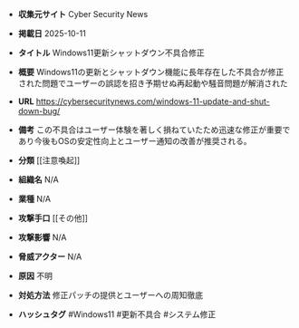 - **収集元サイト**
Cyber Security News

- **掲載日**
2025-10-11

- **タイトル**
Windows11更新シャットダウン不具合修正

- **概要**
Windows11の更新とシャットダウン機能に長年存在した不具合が修正された問題でユーザーの誤認を招き予期せぬ再起動や騒音問題が解消された

- **URL**
https://cybersecuritynews.com/windows-11-update-and-shut-down-bug/

- **備考**
この不具合はユーザー体験を著しく損ねていたため迅速な修正が重要であり今後もOSの安定性向上とユーザー通知の改善が推奨される。

- **分類**
[[注意喚起]]

- **組織名**
N/A

- **業種**
N/A

- **攻撃手口**
[[その他]]

- **攻撃影響**
N/A

- **脅威アクター**
N/A

- **原因**
不明

- **対処方法**
修正パッチの提供とユーザーへの周知徹底

- **ハッシュタグ**
#Windows11 #更新不具合 #システム修正
